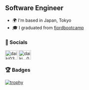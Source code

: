 Software Engineer
------------------------

* 🌍  I'm based in Japan, Tokyo
* 🎓  I graduated from [fjordbootcamp](https://bootcamp.fjord.jp/)

### 📱 Socials

<a href="https://fb.com/daiki0381" target="blank"><img align="center" src="https://raw.githubusercontent.com/rahuldkjain/github-profile-readme-generator/master/src/images/icons/Social/facebook.svg" alt="daiki0381" height="30" width="40" /></a>
<a href="https://twitter.com/daiki__0381" target="blank"><img align="center" src="https://raw.githubusercontent.com/rahuldkjain/github-profile-readme-generator/master/src/images/icons/Social/twitter.svg" alt="daiki__0381" height="30" width="40" /></a>

### 🏆 Badges

[![trophy](https://github-profile-trophy.vercel.app/?username=daiki0381&title=MultiLanguage,Commits,Issues,PullRequest,Repositories,Reviews,Followers&column=7&)](https://github.com/ryo-ma/github-profile-trophy)
